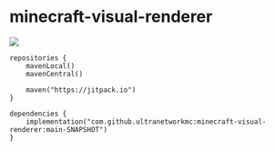 # minecraft-visual-renderer

[![](https://jitpack.io/v/ultranetworkmc/minecraft-visual-renderer.svg)](https://jitpack.io/#ultranetworkmc/minecraft-visual-renderer)

```
repositories {
    mavenLocal()
    mavenCentral()

    maven("https://jitpack.io")
}

```

```
dependencies {
    implementation("com.github.ultranetworkmc:minecraft-visual-renderer:main-SNAPSHOT")
}
```
